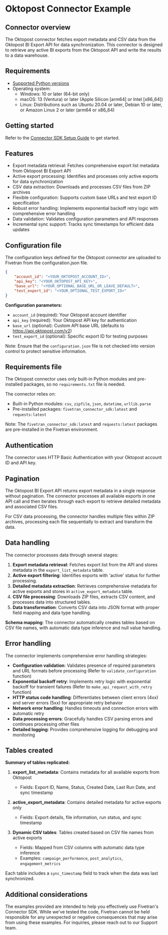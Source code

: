 # Oktopost Connector Example

## Connector overview
The Oktopost connector fetches export metadata and CSV data from the Oktopost BI Export API for data synchronization. This connector is designed to retrieve any active BI exports from the Oktopost API and write the results to a data warehouse. 

## Requirements
- [Supported Python versions](https://github.com/fivetran/fivetran_connector_sdk/blob/main/README.md#requirements)   
- Operating system:
  - Windows: 10 or later (64-bit only)
  - macOS: 13 (Ventura) or later (Apple Silicon [arm64] or Intel [x86_64])
  - Linux: Distributions such as Ubuntu 20.04 or later, Debian 10 or later, or Amazon Linux 2 or later (arm64 or x86_64)

## Getting started
Refer to the [Connector SDK Setup Guide](https://fivetran.com/docs/connectors/connector-sdk/setup-guide) to get started.

## Features
- Export metadata retrieval: Fetches comprehensive export list metadata from Oktopost BI Export API
- Active export processing: Identifies and processes only active exports for data synchronization
- CSV data extraction: Downloads and processes CSV files from ZIP archives
- Flexible configuration: Supports custom base URLs and test export ID specification
- Robust error handling: Implements exponential backoff retry logic with comprehensive error handling
- Data validation: Validates configuration parameters and API responses
- Incremental sync support: Tracks sync timestamps for efficient data updates

## Configuration file
The configuration keys defined for the Oktopost connector are uploaded to Fivetran from the configuration.json file.

```json
{
    "account_id": "<YOUR_OKTOPOST_ACCOUNT_ID>",
    "api_key": "<YOUR_OKTOPOST_API_KEY>",
    "base_url": "<YOUR_OPTIONAL_BASE_URL_OR_LEAVE_DEFAULT>",
    "test_export_id": "<YOUR_OPTIONAL_TEST_EXPORT_ID>"
}
```

**Configuration parameters:**
- `account_id` (required): Your Oktopost account identifier
- `api_key` (required): Your Oktopost API key for authentication
- `base_url` (optional): Custom API base URL (defaults to https://api.oktopost.com/v2)
- `test_export_id` (optional): Specific export ID for testing purposes

Note: Ensure that the `configuration.json` file is not checked into version control to protect sensitive information.

## Requirements file
The Oktopost connector uses only built-in Python modules and pre-installed packages, so no `requirements.txt` file is needed.

The connector relies on:
- Built-in Python modules: `csv`, `zipfile`, `json`, `datetime`, `urllib.parse`
- Pre-installed packages: `fivetran_connector_sdk:latest` and `requests:latest`

Note: The `fivetran_connector_sdk:latest` and `requests:latest` packages are pre-installed in the Fivetran environment.

## Authentication
The connector uses HTTP Basic Authentication with your Oktopost account ID and API key. 

## Pagination
The Oktopost BI Export API returns export metadata in a single response without pagination. The connector processes all available exports in one API call and then iterates through each export to retrieve detailed metadata and associated CSV files.

For CSV data processing, the connector handles multiple files within ZIP archives, processing each file sequentially to extract and transform the data.

## Data handling
The connector processes data through several stages:

1. **Export metadata retrieval**: Fetches export list from the API and stores metadata in the `export_list_metadata` table.
2. **Active export filtering**: Identifies exports with 'active' status for further processing.
3. **Detailed metadata extraction**: Retrieves comprehensive metadata for active exports and stores in `active_export_metadata` table.
4. **CSV file processing**: Downloads ZIP files, extracts CSV content, and processes data into structured tables.
5. **Data transformation**: Converts CSV data into JSON format with proper field mapping and data type handling.

**Schema mapping**: The connector automatically creates tables based on CSV file names, with automatic data type inference and null value handling.

## Error handling
The connector implements comprehensive error handling strategies:

- **Configuration validation**: Validates presence of required parameters and URL formats before processing (Refer to `validate_configuration` function)
- **Exponential backoff retry**: Implements retry logic with exponential backoff for transient failures (Refer to `make_api_request_with_retry` function)
- **HTTP status code handling**: Differentiates between client errors (4xx) and server errors (5xx) for appropriate retry behavior
- **Network error handling**: Handles timeouts and connection errors with automatic retry
- **Data processing errors**: Gracefully handles CSV parsing errors and continues processing other files
- **Detailed logging**: Provides comprehensive logging for debugging and monitoring

## Tables created

**Summary of tables replicated:**

1. **export_list_metadata**: Contains metadata for all available exports from Oktopost
   - Fields: Export ID, Name, Status, Created Date, Last Run Date, and sync timestamp

2. **active_export_metadata**: Contains detailed metadata for active exports only
   - Fields: Export details, file information, run status, and sync timestamp

3. **Dynamic CSV tables**: Tables created based on CSV file names from active exports
   - Fields: Mapped from CSV columns with automatic data type inference
   - Examples: `campaign_performance`, `post_analytics`, `engagement_metrics`

Each table includes a `sync_timestamp` field to track when the data was last synchronized.

## Additional considerations
The examples provided are intended to help you effectively use Fivetran's Connector SDK. While we've tested the code, Fivetran cannot be held responsible for any unexpected or negative consequences that may arise from using these examples. For inquiries, please reach out to our Support team.
